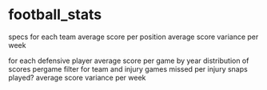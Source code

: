 # football_stats

specs
for each team
  average score per position
  average score variance per week
  
  
  
for each defensive player 
  average score per game by year
  distribution of scores pergame
  filter for team and injury
  games missed per injury
  snaps played?
  average score variance per week
  
  
